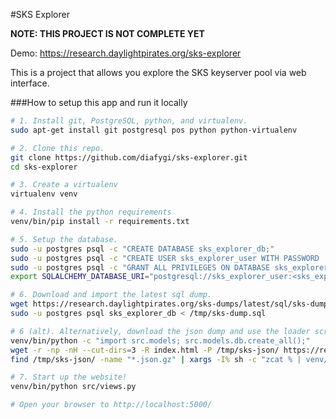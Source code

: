 #SKS Explorer

**NOTE: THIS PROJECT IS NOT COMPLETE YET**

Demo: https://research.daylightpirates.org/sks-explorer

This is a project that allows you explore the SKS keyserver pool
via web interface.

###How to setup this app and run it locally

```sh
# 1. Install git, PostgreSQL, python, and virtualenv.
sudo apt-get install git postgresql pos python python-virtualenv

# 2. Clone this repo.
git clone https://github.com/diafygi/sks-explorer.git
cd sks-explorer

# 3. Create a virtualenv
virtualenv venv

# 4. Install the python requirements
venv/bin/pip install -r requirements.txt

# 5. Setup the database.
sudo -u postgres psql -c "CREATE DATABASE sks_explorer_db;"
sudo -u postgres psql -c "CREATE USER sks_explorer_user WITH PASSWORD '<sks_explorer_pass>';"
sudo -u postgres psql -c "GRANT ALL PRIVILEGES ON DATABASE sks_explorer_db TO sks_explorer_user;"
export SQLALCHEMY_DATABASE_URI="postgresql://sks_explorer_user:<sks_explorer_pass>@localhost/sks_explorer_db"

# 6. Download and import the latest sql dump.
wget https://research.daylightpirates.org/sks-dumps/latest/sql/sks-dump.sql -O /tmp/sks-dump.sql
sudo -u postgres psql sks_explorer_db < /tmp/sks-dump.sql

# 6 (alt). Alternatively, download the json dump and use the loader script.
venv/bin/python -c "import src.models; src.models.db.create_all();"
wget -r -np -nH --cut-dirs=3 -R index.html -P /tmp/sks-json/ https://research.daylightpirates.org/sks-dumps/latest/json/
find /tmp/sks-json/ -name "*.json.gz" | xargs -I% sh -c "zcat % | venv/bin/python src/loader.py"

# 7. Start up the website!
venv/bin/python src/views.py

# Open your browser to http://localhost:5000/
```

